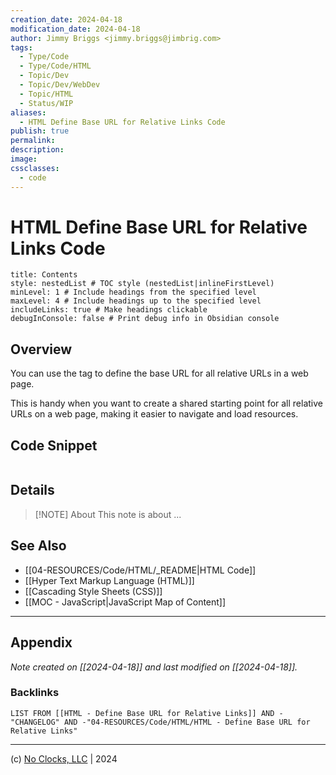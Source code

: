```yaml
---
creation_date: 2024-04-18
modification_date: 2024-04-18
author: Jimmy Briggs <jimmy.briggs@jimbrig.com>
tags:
  - Type/Code
  - Type/Code/HTML
  - Topic/Dev
  - Topic/Dev/WebDev
  - Topic/HTML
  - Status/WIP
aliases:
  - HTML Define Base URL for Relative Links Code
publish: true
permalink:
description:
image:
cssclasses:
  - code
---
```


# HTML Define Base URL for Relative Links Code

```table-of-contents
title: Contents 
style: nestedList # TOC style (nestedList|inlineFirstLevel)
minLevel: 1 # Include headings from the specified level
maxLevel: 4 # Include headings up to the specified level
includeLinks: true # Make headings clickable
debugInConsole: false # Print debug info in Obsidian console
```

## Overview

You can use the <base> tag to define the base URL for all relative URLs in a web page.

This is handy when you want to create a shared starting point for all relative URLs on a web page, making it easier to navigate and load resources.

## Code Snippet

```html

```

## Details

> [!NOTE] About
> This note is about ...

## See Also

- [[04-RESOURCES/Code/HTML/_README|HTML Code]]
- [[Hyper Text Markup Language (HTML)]]
- [[Cascading Style Sheets (CSS)]]
- [[MOC - JavaScript|JavaScript Map of Content]]


***

## Appendix

*Note created on [[2024-04-18]] and last modified on [[2024-04-18]].*

### Backlinks

```dataview
LIST FROM [[HTML - Define Base URL for Relative Links]] AND -"CHANGELOG" AND -"04-RESOURCES/Code/HTML/HTML - Define Base URL for Relative Links"
```

***

(c) [No Clocks, LLC](https://github.com/noclocks) | 2024